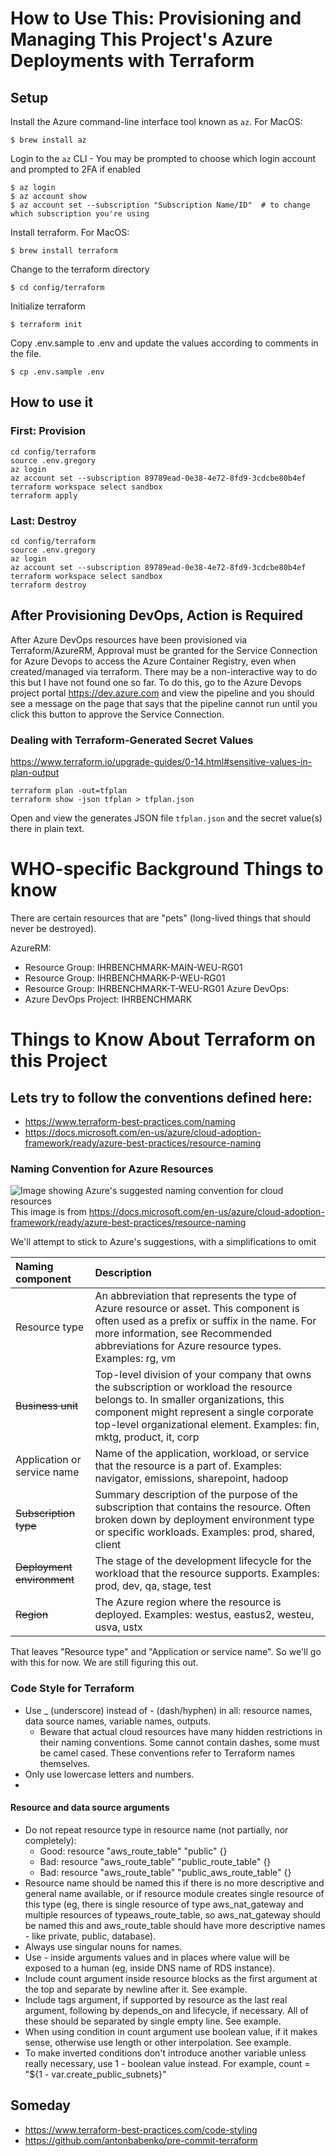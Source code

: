 # How to Use This: Provisioning and Managing This Project's Azure Deployments with Terraform

## Setup

Install the Azure command-line interface tool known as `az`. For MacOS:

    $ brew install az

Login to the `az` CLI - You may be prompted to choose which login account and prompted to 2FA if enabled

    $ az login
    $ az account show
    $ az account set --subscription "Subscription Name/ID"  # to change which subscription you're using

Install terraform. For MacOS:

    $ brew install terraform

Change to the terraform directory

    $ cd config/terraform

Initialize terraform

    $ terraform init

Copy .env.sample to .env and update the values according to comments in the file.

    $ cp .env.sample .env

## How to use it

### First: Provision

```
cd config/terraform
source .env.gregory
az login
az account set --subscription 89789ead-0e38-4e72-8fd9-3cdcbe80b4ef
terraform workspace select sandbox
terraform apply
```

### Last: Destroy

```
cd config/terraform
source .env.gregory
az login
az account set --subscription 89789ead-0e38-4e72-8fd9-3cdcbe80b4ef
terraform workspace select sandbox
terraform destroy
```

## After Provisioning DevOps, Action is Required

After Azure DevOps resources have been provisioned via Terraform/AzureRM, Approval must be granted for the Service Connection
for Azure Devops to access the Azure Container Registry, even when created/managed via terraform.
There may be a non-interactive way to do this but I have not found one so far. To do this, go to the Azure Devops project portal https://dev.azure.com
and view the pipeline and you should see a message on the page that says that the pipeline cannot run until you click this button to approve the
Service Connection.

### Dealing with Terraform-Generated Secret Values

https://www.terraform.io/upgrade-guides/0-14.html#sensitive-values-in-plan-output

```
terraform plan -out=tfplan
terraform show -json tfplan > tfplan.json
```

Open and view the generates JSON file `tfplan.json` and the secret value(s) there in plain text.

# WHO-specific Background Things to know

There are certain resources that are "pets" (long-lived things that should never be destroyed).

AzureRM:

- Resource Group: IHRBENCHMARK-MAIN-WEU-RG01
- Resource Group: IHRBENCHMARK-P-WEU-RG01
- Resource Group: IHRBENCHMARK-T-WEU-RG01
  Azure DevOps:
- Azure DevOps Project: IHRBENCHMARK

# Things to Know About Terraform on this Project

## Lets try to follow the conventions defined here:

- https://www.terraform-best-practices.com/naming
- https://docs.microsoft.com/en-us/azure/cloud-adoption-framework/ready/azure-best-practices/resource-naming

### Naming Convention for Azure Resources

![Image showing Azure's suggested naming convention for cloud resources](https://docs.microsoft.com/en-us/azure/cloud-adoption-framework/_images/ready/resource-naming.png)
This image is from https://docs.microsoft.com/en-us/azure/cloud-adoption-framework/ready/azure-best-practices/resource-naming

We'll attempt to stick to Azure's suggestions, with a simplifications to omit

| Naming component            | Description                                                                                                                                                                                                                                             |
| :-------------------------- | :------------------------------------------------------------------------------------------------------------------------------------------------------------------------------------------------------------------------------------------------------ |
| Resource type               | An abbreviation that represents the type of Azure resource or asset. This component is often used as a prefix or suffix in the name. For more information, see Recommended abbreviations for Azure resource types. Examples: rg, vm                     |
| ~~Business unit~~           | Top-level division of your company that owns the subscription or workload the resource belongs to. In smaller organizations, this component might represent a single corporate top-level organizational element. Examples: fin, mktg, product, it, corp |
| Application or service name | Name of the application, workload, or service that the resource is a part of. Examples: navigator, emissions, sharepoint, hadoop                                                                                                                        |
| ~~Subscription type~~       | Summary description of the purpose of the subscription that contains the resource. Often broken down by deployment environment type or specific workloads. Examples: prod, shared, client                                                               |
| ~~Deployment environment~~  | The stage of the development lifecycle for the workload that the resource supports. Examples: prod, dev, qa, stage, test                                                                                                                                |
| ~~Region~~                  | The Azure region where the resource is deployed. Examples: westus, eastus2, westeu, usva, ustx                                                                                                                                                          |

That leaves "Resource type" and "Application or service name". So we'll go with this for now. We are still figuring this out.

### Code Style for Terraform

- Use \_ (underscore) instead of - (dash/hyphen) in all: resource names, data source names, variable names, outputs.
  - Beware that actual cloud resources have many hidden restrictions in their naming conventions. Some cannot contain dashes, some must be camel cased. These conventions refer to Terraform names themselves.
- Only use lowercase letters and numbers.
-

#### Resource and data source arguments

- Do not repeat resource type in resource name (not partially, nor completely):
  - Good: resource "aws_route_table" "public" {}
  - Bad: resource "aws_route_table" "public_route_table" {}
  - Bad: resource "aws_route_table" "public_aws_route_table" {}
- Resource name should be named this if there is no more descriptive and general name available, or if resource module creates single resource of this type (eg, there is single resource of type aws_nat_gateway and multiple resources of typeaws_route_table, so aws_nat_gateway should be named this and aws_route_table should have more descriptive names - like private, public, database).
- Always use singular nouns for names.
- Use - inside arguments values and in places where value will be exposed to a human (eg, inside DNS name of RDS instance).
- Include count argument inside resource blocks as the first argument at the top and separate by newline after it. See example.
- Include tags argument, if supported by resource as the last real argument, following by depends_on and lifecycle, if necessary. All of these should be separated by single empty line. See example.
- When using condition in count argument use boolean value, if it makes sense, otherwise use length or other interpolation. See example.
- To make inverted conditions don't introduce another variable unless really necessary, use 1 - boolean value instead. For example, count = "${1 - var.create_public_subnets}"

## Someday

- https://www.terraform-best-practices.com/code-styling
- https://github.com/antonbabenko/pre-commit-terraform
